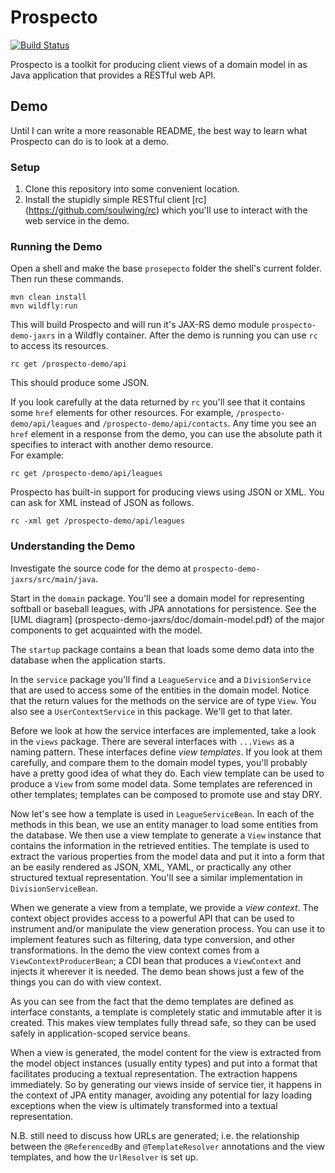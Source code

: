 Prospecto
=========

[![Build Status](https://travis-ci.org/soulwing/prospecto.svg?branch=master)](https://travis-ci.org/soulwing/prospecto)

Prospecto is a toolkit for producing client views of a domain model in as
Java application that provides a RESTful web API.

Demo
----

Until I can write a more reasonable README, the best way to learn what
Prospecto can do is to look at a demo.

### Setup

1. Clone this repository into some convenient location.
2. Install the stupidly simple RESTful client [rc] 
   (https://github.com/soulwing/rc) which you'll use to interact with the
   web service in the demo.

### Running the Demo

Open a shell and make the base `prosepecto` folder the shell's current 
folder.  Then run these commands.

```
mvn clean install
mvn wildfly:run
```

This will build Prospecto and will run it's JAX-RS demo module 
`prospecto-demo-jaxrs` in a Wildfly container. After the demo is running you
can use `rc` to access its resources.

```
rc get /prospecto-demo/api
```

This should produce some JSON.

If you look carefully at the data returned by `rc` you'll see that it 
contains some `href` elements for other resources. For example, 
`/prospecto-demo/api/leagues` and `/prospecto-demo/api/contacts`. Any time
you see an `href` element in a response from the demo, you can use the 
absolute path it specifies to interact with another demo resource.  
For example:

```
rc get /prospecto-demo/api/leagues
```

Prospecto has built-in support for producing views using JSON or XML. You can
ask for XML instead of JSON as follows.

```
rc -xml get /prospecto-demo/api/leagues
```


### Understanding the Demo

Investigate the source code for the demo at  `prospecto-demo-jaxrs/src/main/java`.

Start in the `domain` package. You'll see a domain model for representing 
softball or baseball leagues, with JPA annotations for persistence. See the
[UML diagram] (prospecto-demo-jaxrs/doc/domain-model.pdf) of the 
major components to get acquainted with the model. 

The `startup` package contains a bean that loads some demo data into the 
database when the application starts.

In the `service` package you'll find a `LeagueService` and a
`DivisionService` that are used to access some of the entities in the domain
model. Notice that the return values for the methods on the service are of type
`View`.  You also see a `UserContextService` in this package. We'll get to that 
later.

Before we look at how the service interfaces are implemented, take a look in
the `views` package. There are several interfaces with `...Views` as a naming
pattern. These interfaces define _view templates_. If you look at them carefully,
and compare them to the domain model types, you'll probably have a pretty good
idea of what they do. Each view template can be used to produce a `View`
from some model data. Some templates are referenced in other templates; 
templates can be composed to promote use and stay DRY. 

Now let's see how a template is used in `LeagueServiceBean`.  In each
of the methods in this bean, we use an entity manager to load some entities 
from the database. We then use a view template to generate a `View` instance
that contains the information in the retrieved entities. The template is used
to extract the various properties from the model data and put it into a form
that an be easily rendered as JSON, XML, YAML, or practically any other 
structured textual representation.  You'll see a similar implementation in
`DivisionServiceBean`.

When we generate a view from a template, we provide a _view context_. The
context object provides access to a powerful API that can be used to instrument
and/or manipulate the view generation process. You can use it to implement
features such as filtering, data type conversion, and other transformations.
In the demo the view context comes from a `ViewContextProducerBean`; a CDI
bean that produces a `ViewContext` and injects it wherever it is needed. The
demo bean shows just a few of the things you can do with view context.

As you can see from the fact that the demo templates are defined as interface
constants, a template is completely static and immutable after it is created.
This makes view templates fully thread safe, so they can be used safely 
in application-scoped service beans.

When a view is generated, the model content for the view is extracted from the
model object instances (usually entity types) and put into a format that 
facilitates producing a textual representation. The extraction happens 
immediately. So by generating our views inside of service tier, it happens in
the context of JPA entity manager, avoiding any potential for lazy loading
exceptions when the view is ultimately transformed into a textual 
representation.

N.B. still need to discuss how URLs are generated; i.e. the relationship between
the `@ReferencedBy` and `@TemplateResolver` annotations and the view templates,
and how the `UrlResolver` is set up.


  











